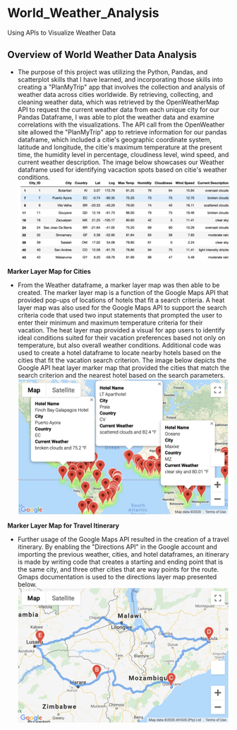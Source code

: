 # World_Weather_Analysis
Using APIs to Visualize Weather Data
## Overview of World Weather Data Analysis
 - The purpose of this project was utilizing the Python, Pandas, and scatterplot skills that I have learned, and incorporating those skills into creating a "PlanMyTrip" app that involves the collection and analysis of weather data across cities worldwide. By retrieving, collecting, and cleaning weather data, which was retrieved by the OpenWeatherMap API to request the current weather data from each unique city for our Pandas Dataframe, I was able to plot the weather data and examine correlations with the visualizations. The API call from the OpenWeather site allowed the "PlanMyTrip" app to retrieve information for our pandas dataframe, which included a citie's geographic coordinate system, latitude and longitude, the citie's maximum temperature at the present time, the humidity level in percentage, cloudiness level, wind speed, and current weather description. The image below showcases our Weather dataframe used for identifying vacaction spots based on citie's weather conditions.
![](images/Vacation_search_dataframe.png)

**Marker Layer Map for Cities**
  - From the Weather dataframe, a marker layer map was then able to be created. The marker layer map is a function of the Google Maps API that provided pop-ups of locations of hotels that fit a search criteria. A heat layer map was also used for the Google Maps API to support the search criteria code that used two input statements that prompted the user to enter their minimum and maximum temperature criteria for their vacation. The heat layer map provided a visual for app users to identify ideal conditions suited for their vacation preferences based not only on temperature, but also overall weather conditions. Additional code was used to create a hotel dataframe to locate nearby hotels based on the cities that fit the vacation search criterion. The image below depicts the Google API heat layer marker map that provided the cities that match the search criterion and the nearest hotel based on the search parameters.
![](images/WeatherPy_vacation_map.png)

**Marker Layer Map for Travel Itinerary**
  - Further usage of the Google Maps API resulted in the creation of a travel itinerary. By enabling the "Directions API" in the Google account and importing the previous weather, cities, and hotel dataframes, an itinerary is made by writing code that creates a starting and ending point that is the same city, and three other cities that are way points for the route. Gmaps documentation is used to the directions layer map presented below. 
![](images/WeatherPy_travel_map.png)
